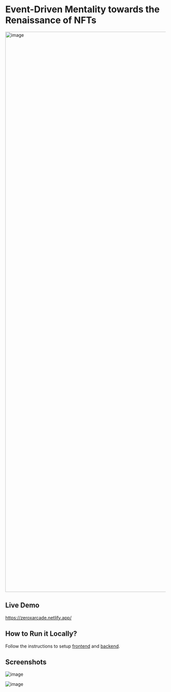 # Event-Driven Mentality towards the Renaissance of NFTs

<img width="1754" alt="image" src="https://github.com/ZeroX-Games/eth-denver/assets/131199919/89475e31-b89f-4ca0-8f87-28c75afa286a">



## Live Demo

https://zeroxarcade.netlify.app/

## How to Run it Locally?

Follow the instructions to setup [frontend](https://github.com/ZeroX-Games/eth-denver/blob/main/frontend/README.md) and [backend](https://github.com/ZeroX-Games/eth-denver/tree/main/backend).

## Screenshots

![image](https://github.com/ZeroX-Games/eth-denver/assets/131199919/8dd8b92e-40e6-47e8-a5c3-681198693f5d)

![image](https://github.com/ZeroX-Games/eth-denver/assets/131199919/16cf0c51-2127-43b2-b144-4dd02a47d34a)

